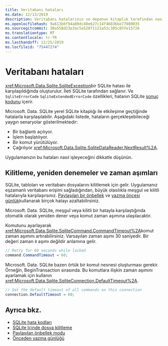 ```yaml
---
title: Veritabanı hataları
ms.date: 12/13/2019
description: Veritabanı hatalarının ve deponun kitaplık tarafından nasıl işlendiğini açıklar.
ms.openlocfilehash: 9a613b6f94a89dc40e627c14f46836be77080035
ms.sourcegitcommit: 30a558d23e3ac5a52071121a52c305c85fe15726
ms.translationtype: MT
ms.contentlocale: tr-TR
ms.lasthandoff: 12/25/2019
ms.locfileid: "75447274"
---
```

# <a name="database-errors"></a>Veritabanı hataları

<xref:Microsoft.Data.Sqlite.SqliteException>bir SQLite hatası ile karşılaşıldığında oluşturulur. İleti SQLite tarafından sağlanır. Ve `SqliteErrorCode` `SqliteExtendedErrorCode` özellikleri, hatanın SQLite [sonuç kodunu](https://www.sqlite.org/rescode.html) içerir.

Microsoft. Data. SQLite yerel SQLite kitaplığı ile etkileşime geçtiğinde hatalarla karşılaşılabilir. Aşağıdaki listede, hataların gerçekleşebileceği yaygın senaryolar gösterilmektedir:

* Bir bağlantı açılıyor.
* İşlem başlatılıyor.
* Bir komut yürütülüyor.
* Çağrılıyor <xref:Microsoft.Data.Sqlite.SqliteDataReader.NextResult%2A>.

Uygulamanızın bu hataları nasıl işleyeceğini dikkatle düşünün.

## <a name="locking-retries-and-timeouts"></a>Kilitleme, yeniden denemeler ve zaman aşımları

SQLite, tabloları ve veritabanı dosyalarını kilitlemek için gelir. Uygulamanız eşzamanlı veritabanı erişimi sağladığından, büyük olasılıkla meşgul ve kilitli hatalarıyla karşılaşırsınız. [Paylaşılan bir önbellek](connection-strings.md#cache) ve [yazma öncesi günlük](async.md)kullanarak birçok hatayı azaltabilirsiniz.

Microsoft. Data. SQLite, meşgul veya kilitli bir hatayla karşılaştığında otomatik olarak yeniden dener veya komut zaman aşımına ulaşılacaktır.

Komutunu ayarlayarak <xref:Microsoft.Data.Sqlite.SqliteCommand.CommandTimeout%2A>komut zaman aşımını artırabilirsiniz. Varsayılan zaman aşımı 30 saniyedir. Bir değeri zaman `0` aşımı değildir anlamına gelir.

```csharp
// Retry for 60 seconds while locked
command.CommandTimeout = 60;
```

Microsoft. Data. SQLite bazen örtük bir komut nesnesi oluşturması gerekir. Örneğin, BeginTransaction sırasında. Bu komutlara ilişkin zaman aşımını ayarlamak için kullanın <xref:Microsoft.Data.Sqlite.SqliteConnection.DefaultTimeout%2A>.

```csharp
// Set the default timeout of all commands on this connection
connection.DefaultTimeout = 60;
```

## <a name="see-also"></a>Ayrıca bkz.

* [SQLite hata kodları](https://www.sqlite.org/rescode.html)
* [SQLite Içinde dosya kilitleme](https://www.sqlite.org/lockingv3.html)
* [Paylaşılan önbellek modu](https://www.sqlite.org/sharedcache.html)
* [Önceden yazma günlüğü](https://www.sqlite.org/wal.html)
